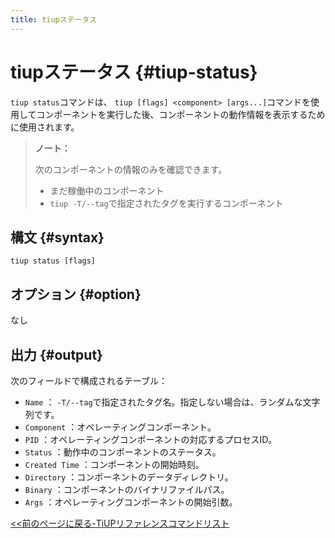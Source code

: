 ```yaml
---
title: tiupステータス
---
```


# tiupステータス {#tiup-status}

`tiup status`コマンドは、 `tiup [flags] <component> [args...]`コマンドを使用してコンポーネントを実行した後、コンポーネントの動作情報を表示するために使用されます。

> **ノート：**
>
> 次のコンポーネントの情報のみを確認できます。
>
> -   まだ稼働中のコンポーネント
> -   `tiup -T/--tag`で指定されたタグを実行するコンポーネント

## 構文 {#syntax}

```shell
tiup status [flags]
```

## オプション {#option}

なし

## 出力 {#output}

次のフィールドで構成されるテーブル：

-   `Name` ： `-T/--tag`で指定されたタグ名。指定しない場合は、ランダムな文字列です。
-   `Component` ：オペレーティングコンポーネント。
-   `PID` ：オペレーティングコンポーネントの対応するプロセスID。
-   `Status` ：動作中のコンポーネントのステータス。
-   `Created Time` ：コンポーネントの開始時刻。
-   `Directory` ：コンポーネントのデータディレクトリ。
-   `Binary` ：コンポーネントのバイナリファイルパス。
-   `Args` ：オペレーティングコンポーネントの開始引数。

[&lt;&lt;前のページに戻る-TiUPリファレンスコマンドリスト](/tiup/tiup-reference.md#command-list)
